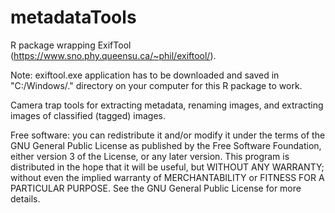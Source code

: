 # metadataTools
R package wrapping ExifTool (https://www.sno.phy.queensu.ca/~phil/exiftool/). 

Note: exiftool.exe application has to be downloaded and saved in "C:/Windows/." directory on your computer for this R package to work.

Camera trap tools for extracting metadata, renaming images, and extracting images of classified (tagged) images.

Free software: you can redistribute it and/or modify it under the terms of the GNU General Public License as published by the Free Software Foundation, either version 3 of the License, or any later version. This program is distributed in the hope that it will be useful, but WITHOUT ANY WARRANTY; without even the implied warranty of MERCHANTABILITY or FITNESS FOR A PARTICULAR PURPOSE. See the GNU General Public License for more details.

